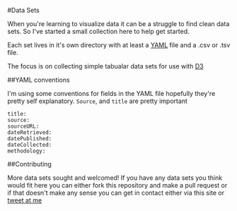#Data Sets

When you're learning to visualize data it can be a struggle to find clean data sets. So I've started a small collection here to help get started.

Each set lives in it's own directory with at least a [YAML](https://en.wikipedia.org/wiki/YAML) file and a .csv or .tsv file.

The focus is on collecting simple tabualar data sets for use with [D3](https://d3js.org/)

##YAML conventions

I'm using some conventions for fields in the YAML file hopefully they're pretty self explanatory.
`Source`, and `title` are pretty important
```
title:
source:
sourceURL:
dateRetrieved:
datePublished:
dateCollected:
methodology:
```

##Contributing

More data sets sought and welcomed! If you have any data sets you think would fit here you can either fork this repository and make a pull request or if that doesn't make any sense you can get in contact either via this site or [tweet at me](https://www.twitter.com/tomp)